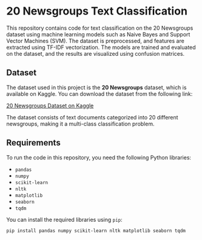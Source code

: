 # 20 Newsgroups Text Classification

This repository contains code for text classification on the 20 Newsgroups dataset using machine learning models such as Naive Bayes and Support Vector Machines (SVM). The dataset is preprocessed, and features are extracted using TF-IDF vectorization. The models are trained and evaluated on the dataset, and the results are visualized using confusion matrices.

## Dataset

The dataset used in this project is the **20 Newsgroups** dataset, which is available on Kaggle. You can download the dataset from the following link:

[20 Newsgroups Dataset on Kaggle](https://www.kaggle.com/datasets/crawford/20-newsgroups)

The dataset consists of text documents categorized into 20 different newsgroups, making it a multi-class classification problem.

## Requirements

To run the code in this repository, you need the following Python libraries:

- `pandas`
- `numpy`
- `scikit-learn`
- `nltk`
- `matplotlib`
- `seaborn`
- `tqdm`

You can install the required libraries using `pip`:

```bash
pip install pandas numpy scikit-learn nltk matplotlib seaborn tqdm
